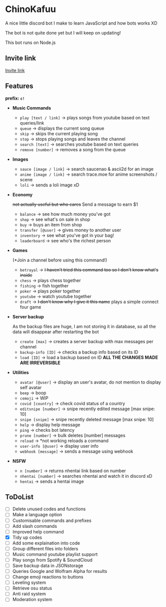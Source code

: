 # **ChinoKafuu**

A nice little discord bot I make to learn JavaScript and how bots works XD

The bot is not quite done yet but I will keep on updating!

This bot runs on Node.js

## Invite link

[Invite link](https://discord.com/api/oauth2/authorize?client_id=859653069276839967&permissions=8&scope=bot)

## Features

**prefix: `c!`**

-   **Music Commands**
    -   `play [text / link]` -> plays songs from youtube based on text queries/link
    -   `queue` -> displays the current song queue
    -   `skip` -> skips the current playing song
    -   `stop` -> stops playing songs and leaves the channel
    -   `search [text]` -> searches youtube based on text queries
    -   `remove [number]` -> removes a song from the queue
-   **Images**
    -   `sauce [image / link]` -> search saucenao & ascii2d for an image
    -   `anime [image / link]` -> search trace.moe for anime screenshots / scene
    -   `loli` -> sends a loli image xD
-   **Economy**

    ~~not actually useful but who cares~~
    Send a message to earn $1
    -   `balance` -> see how much money you've got
    -   `shop` -> see what's on sale in shop
    -   `buy` -> buys an item from shop
    -   `transfer [@user]` -> gives money to another user
    -   `inventory` -> see what you've got in your bag!
    -   `leaderboard` -> see who's the richest person
-   **Games**

    (\*Join a channel before using this command!)
    -   `betrayal` -> ~~I haven't tried this command too so I don't know what's inside~~
    -   `chess` -> plays chess together
    -   `fishing` -> fish together
    -   `poker` -> plays poker together
    -   `youtube` -> watch youtube together
    -   `draft` -> ~~I don't know why I give it this name~~ plays a simple connect four game
-   **Server backup**

    As the backup files are huge, I am not storing it in database, so all the data will disappear after restarting the bot
    -   `create [max]` -> creates a server backup with max messages per channel
    -   `backup-info [ID]` -> checks a backup info based on its ID
    -   `load [ID]` -> load a backup based on ID **ALL THE CHANGES MADE ARE IRREVERSIBLE**
-   **Utilities**
    -   `avatar [@user]` -> display an user's avatar, do not mention to display self avatar
    -   `beep` -> boop
    -   `cemoji` -> WIP
    -   `covid [country]` -> check covid status of a country
    -   `editsnipe [number]` -> snipe recently edited message [max snipe: 10]
    -   `snipe [snipe]` -> snipe recently deleted message [max snipe: 10]
    -   `help` -> display help message
    -   `ping` -> checks bot latency
    -   `prune [number]` -> bulk deletes [number] messages
    -   `reload` -> \*not working reloads a command
    -   `user-info [@user]` -> display user info
    -   `webhook [message]` -> sends a message using webhook
-   **NSFW**
    -   `n [number]` -> returns nhentai link based on number
    -   `nhentai [number]` -> searches nhentai and watch it in discord xD
    -   `hentai` -> sends a hentai image

## ToDoList

-   [ ] Delete unused codes and functions
-   [ ] Make a language option
-   [ ] Customisable commands and prefixes
-   [ ] Add slash commands
-   [ ] Improved help command
-   [x] Tidy up codes
-   [ ] Add some explaination into code
-   [ ] Group different files into folders
-   [ ] Music command youtube playlist support
-   [ ] Play songs from Spotify & SoundCloud
-   [ ] Save backup data in JSONstorage
-   [ ] Queries Google and Wolfram Alpha for results
-   [ ] Change emoji reactions to buttons
-   [ ] Leveling system
-   [ ] Retrieve osu status
-   [ ] Anti raid system
-   [ ] Moderation system
